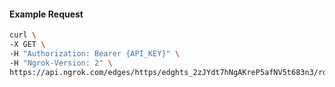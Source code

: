 <!-- Code generated for API Clients. DO NOT EDIT. -->

#### Example Request

```bash
curl \
-X GET \
-H "Authorization: Bearer {API_KEY}" \
-H "Ngrok-Version: 2" \
https://api.ngrok.com/edges/https/edghts_2zJYdt7hNgAKreP5afNV5t683n3/routes/edghtsrt_2zJYdsGj20u0MYjdvJFVaV6nDKU/oauth
```
